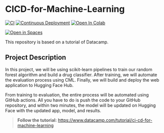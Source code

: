 # CICD-for-Machine-Learning
[![CI](https://github.com/MatthiasDR96/CICD-for-Machine-Learning/actions/workflows/ci.yml/badge.svg)](https://github.com/MatthiasDR96/CICD-for-Machine-Learning/actions/workflows/ci.yml)
[![Continuous Deployment](https://github.com/MatthiasDR96/CICD-for-Machine-Learning/actions/workflows/cd.yml/badge.svg)](https://github.com/MatthiasDR96/CICD-for-Machine-Learning/actions/workflows/cd.yml)
[![Open In Colab](https://colab.research.google.com/assets/colab-badge.svg)](https://colab.research.google.com/github/MatthiasDR96/CICD-for-Machine-Learning/blob/main/notebook.ipynb)

[![Open in Spaces](https://huggingface.co/datasets/huggingface/badges/resolve/main/open-in-hf-spaces-md-dark.svg)](https://huggingface.co/spaces/MatthiasDR96/Drug-Classification)

This repository is based on a tutorial of Datacamp.

## Project Description
In this project, we will be using scikit-learn pipelines to train our random forest algorithm and build a drug classifier. After training, we will automate the evaluation process using CML. Finally, we will build and deploy the web application to Hugging Face Hub. 

From training to evaluation, the entire process will be automated using GitHub actions. All you have to do is push the code to your GitHub repository, and within two minutes, the model will be updated on Hugging Face with the updated app, model, and results.

> **Follow the tutorial:** https://www.datacamp.com/tutorial/ci-cd-for-machine-learning
